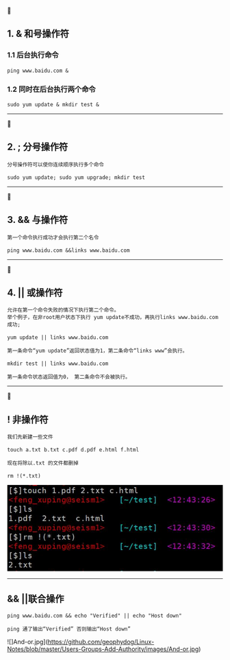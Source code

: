 :book: 
## 1. & 和号操作符
### 1.1 后台执行命令
```
ping www.baidu.com &
```
### 1.2 同时在后台执行两个命令
```
sudo yum update & mkdir test &
```

***

:book: 
## 2. ; 分号操作符
```
分号操作符可以使你连续顺序执行多个命令
```
```
sudo yum update; sudo yum upgrade; mkdir test
```

***

:book:
## 3. && 与操作符
```
第一个命令执行成功才会执行第二个名令
```
```
ping www.baidu.com &&links www.baidu.com
```

***

:book:
## 4. || 或操作符
```
允许在第一个命令失败的情况下执行第二个命令。
举个例子，在非root用户状态下执行 yum update不成功，再执行links www.baidu.com成功;
```
```
yum update || links www.baidu.com
```
```
第一条命令“yum update”返回状态值为1，第二条命令“links www”会执行。
```
```
mkdir test || links www.baidu.com
```
```
第一条命令状态返回值为0， 第二条命令不会被执行。
```

***

:book:
## ! 非操作符
```
我们先新建一些文件
```
```
touch a.txt b.txt c.pdf d.pdf e.html f.html
```
```
现在将除以.txt 的文件都删掉
```
```
rm !(*.txt)
```
![!.jpg](https://github.com/geophydog/Linux-Notes/blob/master/Users-Groups-Add-Authority/images/!.jpg)

***

## && ||联合操作
```
ping www.baidu.com && echo "Verified" || echo "Host down"
```
```
ping 通了输出“Verified” 否则输出“Host down”
```
![]And-or.jpg](https://github.com/geophydog/Linux-Notes/blob/master/Users-Groups-Add-Authority/images/And-or.jpg)
